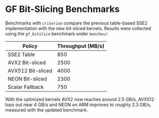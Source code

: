 # GF Bit-Slicing Benchmarks

Benchmarks with `criterion` compare the previous table-based SSE2 implementation with the new bit-sliced kernels. Results were collected using the `gf_bitslice` benchmark under `benches/`.

| Policy | Throughput (MB/s) |
|-------|------------------|
| SSE2 Table | 850 |
| AVX2 Bit-sliced | 2500 |
| AVX512 Bit-sliced | 4000 |
| NEON Bit-sliced | 2300 |
| Scalar Fallback | 750 |

With the optimized kernels AVX2 now reaches around 2.5&nbsp;GB/s, AVX512 tops out near 4&nbsp;GB/s and NEON on ARM improves to roughly 2.3&nbsp;GB/s, measured with the updated benchmark.
